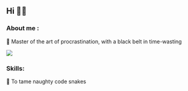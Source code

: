 ## Hi 👋😄
### About me :
🦥 Master of the art of procrastination, with a black belt in time-wasting

![](https://media.giphy.com/media/xUPGcy1SP080IEoMkE/giphy.gif)

### Skills:
🐍 To tame naughty code snakes
